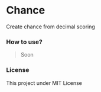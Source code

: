 # Chance

Create chance from decimal scoring

### How to use?

> Soon

### License

This project under MIT License

